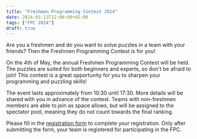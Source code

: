 ```yaml
---
title: "Freshmen Programming Contest 2024"
date: 2024-03-13T12:00:00+02:00
tags: ["FPC 2024"]
draft: true
---
```


Are you a freshmen and do you want to solve puzzles in a team with your friends? Then the Freshmen Programming Contest is for you!

On the 4th of May, the annual Freshmen Programming Contest will be held. The puzzles are suited for both beginners and experts, so don't be afraid to join! This contest is a great opportunity for you to sharpen your programming and puzzling skills!

The event lasts approximately from 10:30 until 17:30. More details will be shared with you in advance of the contest. Teams with non-freshmen members are able to join as space allows, but will be assigned to the spectator pool, meaning they do not count towards the final ranking.

Please fill in the [registration form](https://wisv.ch/fpcregistration) to complete your registration. Only after submitting the form, your team is registered for participating in the FPC.
